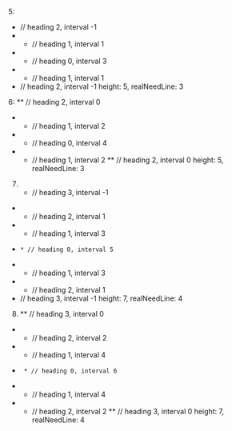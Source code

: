 5:
  * // heading 2, interval -1
 * * // heading 1, interval 1
*   * // heading 0, interval 3
 * * // heading 1, interval 1
  * // heading 2, interval -1
height: 5, realNeedLine: 3

6:
  ** // heading 2, interval 0
 *  * // heading 1, interval 2
*    * // heading 0, interval 4
 *  * // heading 1, interval 2
  ** // heading 2, interval 0
height: 5, realNeedLine: 3

7.
   * // heading 3, interval -1
  * * // heading 2, interval 1
 *   * // heading 1, interval 3
*     * // heading 0, interval 5
 *   * // heading 1, interval 3
  * * // heading 2, interval 1
   * // heading 3, interval -1
height: 7, realNeedLine: 4

8.
   ** // heading 3, interval 0
  *  * // heading 2, interval 2
 *    * // heading 1, interval 4
*      * // heading 0, interval 6
 *    * // heading 1, interval 4
  *  * // heading 2, interval 2
   ** // heading 3, interval 0
height: 7, realNeedLine: 4
